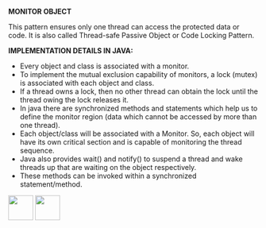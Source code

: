
<b>MONITOR OBJECT</b>
<p>
This pattern ensures only one thread can access the protected data or code. It is also called Thread-safe Passive Object or Code Locking Pattern.
</p>
<b>IMPLEMENTATION DETAILS IN JAVA:</b>

-	Every object and class is associated with a monitor. 
-	To implement the mutual exclusion capability of monitors, a lock (mutex) is associated with each object and class.
-	If a thread owns a lock, then no other thread can obtain the lock until the thread owing the lock releases it. 
-	In java there are synchronized methods and statements which help us to define the monitor region (data which cannot be accessed by more than one thread).
-	Each object/class will be associated with a Monitor. So, each object will have its own critical section and is capable of monitoring the thread sequence.
-	Java also provides wait() and notify() to suspend a thread and wake threads up that are waiting on the object respectively.
-	These methods can be invoked within a synchronized statement/method.



[<img src="https://cloud.githubusercontent.com/assets/14101008/11768481/3b7d20d6-a18b-11e5-95fe-a422966f4c03.png" width="50" height="50"></img>](https://github.com/hariniiyer/CSCI-5828_Presentation4_Software-Design-Patterns/edit/master/e3.md)
[<img src="https://cloud.githubusercontent.com/assets/14101008/11768482/3d2d0bbc-a18b-11e5-8766-2e7f5b241782.png" width="50" height="50"></img>](https://github.com/hariniiyer/CSCI-5828_Presentation4_Software-Design-Patterns/edit/master/e5.md)
